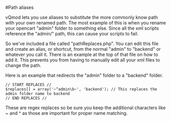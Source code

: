 #Path aliases

vQmod lets you use aliases to substitute the more commonly know path with your own renamed path. The most example of this is when you rename your opencart "admin" folder to something else. Since all the xml scripts reference the "admin/" path, this can cause your scripts to fail. 

So we've included a file called "pathReplaces.php". You can edit this file and create an alias, or shortcut, from the normal "admin" to "backend" or whatever you call it. There is an example at the top of that file on how to add it. This prevents you from having to manually edit all your xml files to change the path.

Here is an example that redirects the "admin" folder to a "backend" folder.

	// START REPLACES //
	$replaces[] = array('~^admin\b~', 'backend'); // This replaces the admin folder name to backend
	// END REPLACES //

These are regex replaces so be sure you keep the additional characters like ~ and ^ as those are important for proper name matching.